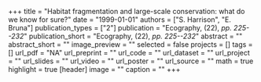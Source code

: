 +++
title = "Habitat fragmentation and large-scale conservation: what do we know for sure?"
date = "1999-01-01"
authors = ["S. Harrison", "E. Bruna"]
publication_types = ["2"]
publication = "Ecography, (22), _pp. 225--232_"
publication_short = "Ecography, (22), _pp. 225--232_"
abstract = ""
abstract_short = ""
image_preview = ""
selected = false
projects = []
tags = []
url_pdf = "NA"
url_preprint = ""
url_code = ""
url_dataset = ""
url_project = ""
url_slides = ""
url_video = ""
url_poster = ""
url_source = ""
math = true
highlight = true
[header]
image = ""
caption = ""
+++

